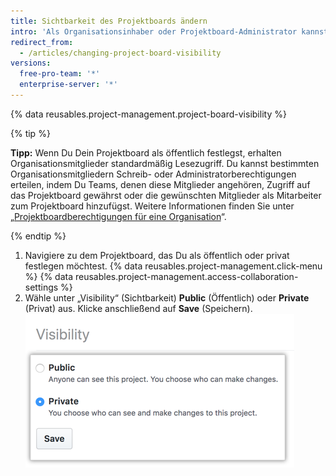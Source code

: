 ```yaml
---
title: Sichtbarkeit des Projektboards ändern
intro: 'Als Organisationsinhaber oder Projektboard-Administrator kannst Du ein Projektboard als öffentlich oder privat festlegen.'
redirect_from:
  - /articles/changing-project-board-visibility
versions:
  free-pro-team: '*'
  enterprise-server: '*'
---
```


{% data reusables.project-management.project-board-visibility %}

{% tip %}

**Tipp:** Wenn Du Dein Projektboard als öffentlich festlegst, erhalten Organisationsmitglieder standardmäßig Lesezugriff. Du kannst bestimmten Organisationsmitgliedern Schreib- oder Administratorberechtigungen erteilen, indem Du Teams, denen diese Mitglieder angehören, Zugriff auf das Projektboard gewährst oder die gewünschten Mitglieder als Mitarbeiter zum Projektboard hinzufügst. Weitere Informationen finden Sie unter „[Projektboardberechtigungen für eine Organisation](/articles/project-board-permissions-for-an-organization)“.

{% endtip %}

1. Navigiere zu dem Projektboard, das Du als öffentlich oder privat festlegen möchtest.
{% data reusables.project-management.click-menu %}
{% data reusables.project-management.access-collaboration-settings %}
4. Wähle unter „Visibility“ (Sichtbarkeit) **Public** (Öffentlich) oder **Private** (Privat) aus. Klicke anschließend auf **Save** (Speichern). ![Optionsfelder „Public“ (Öffentlich) und „Private“ (Privat)](/assets/images/help/projects/project-board-visibility-options.png)

